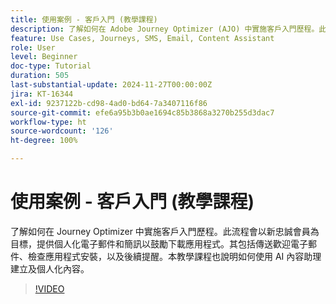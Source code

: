 ```yaml
---
title: 使用案例 - 客戶入門 (教學課程)
description: 了解如何在 Adobe Journey Optimizer (AJO) 中實施客戶入門歷程。此流程會以新忠誠會員為目標，提供個人化電子郵件和簡訊以鼓勵下載應用程式。其包括傳送歡迎電子郵件、檢查應用程式安裝，以及後續提醒。本教學課程也說明如何使用 AI 內容助理建立及個人化內容。
feature: Use Cases, Journeys, SMS, Email, Content Assistant
role: User
level: Beginner
doc-type: Tutorial
duration: 505
last-substantial-update: 2024-11-27T00:00:00Z
jira: KT-16344
exl-id: 9237122b-cd98-4ad0-bd64-7a3407116f86
source-git-commit: efe6a95b3b0ae1694c85b3868a3270b255d3dac7
workflow-type: ht
source-wordcount: '126'
ht-degree: 100%

---
```


# 使用案例 - 客戶入門 (教學課程)

了解如何在 Journey Optimizer 中實施客戶入門歷程。此流程會以新忠誠會員為目標，提供個人化電子郵件和簡訊以鼓勵下載應用程式。其包括傳送歡迎電子郵件、檢查應用程式安裝，以及後續提醒。本教學課程也說明如何使用 AI 內容助理建立及個人化內容。

>[!VIDEO](https://video.tv.adobe.com/v/3440661/?learn=on&enablevpops&captions=chi_hant)
